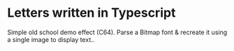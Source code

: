 # Letters written in Typescript
Simple old school demo effect (C64).
Parse a Bitmap font & recreate it using a single image to display text..